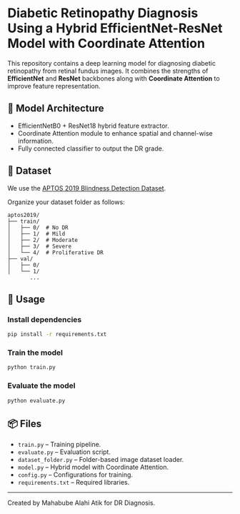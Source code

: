 # Diabetic Retinopathy Diagnosis Using a Hybrid EfficientNet-ResNet Model with Coordinate Attention

This repository contains a deep learning model for diagnosing diabetic retinopathy from retinal fundus images.
It combines the strengths of **EfficientNet** and **ResNet** backbones along with **Coordinate Attention** to improve feature representation.

## 🧠 Model Architecture
- EfficientNetB0 + ResNet18 hybrid feature extractor.
- Coordinate Attention module to enhance spatial and channel-wise information.
- Fully connected classifier to output the DR grade.

## 📂 Dataset
We use the [APTOS 2019 Blindness Detection Dataset](https://www.kaggle.com/datasets/mariaherrerot/aptos2019).

Organize your dataset folder as follows:

```
aptos2019/
├── train/
│   ├── 0/  # No DR
│   ├── 1/  # Mild
│   ├── 2/  # Moderate
│   ├── 3/  # Severe
│   └── 4/  # Proliferative DR
├── val/
│   ├── 0/
│   └── 1/
       ...
```

## 🚀 Usage

### Install dependencies
```bash
pip install -r requirements.txt
```

### Train the model
```bash
python train.py
```

### Evaluate the model
```bash
python evaluate.py
```

## 📦 Files
- `train.py` – Training pipeline.
- `evaluate.py` – Evaluation script.
- `dataset_folder.py` – Folder-based image dataset loader.
- `model.py` – Hybrid model with Coordinate Attention.
- `config.py` – Configurations for training.
- `requirements.txt` – Required libraries.

---

Created by Mahabube Alahi Atik for DR Diagnosis.